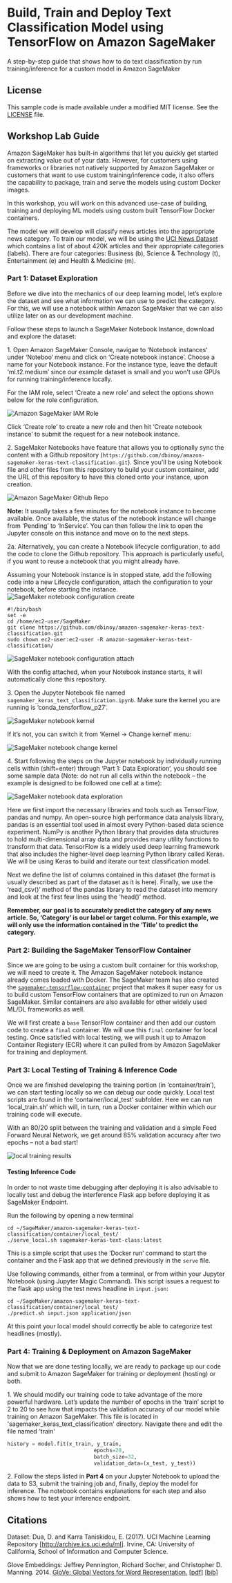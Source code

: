 # Build, Train and Deploy Text Classification Model using TensorFlow on Amazon SageMaker
 A step-by-step guide that shows how to do text classification by run training/inference for a custom model in Amazon SageMaker

## License
This sample code is made available under a modified MIT license. See the [LICENSE](LICENSE) file.


## Workshop Lab Guide

Amazon SageMaker has built-in algorithms that let you quickly get started on extracting value out of your data. However, for customers using frameworks or libraries not natively supported by Amazon SageMaker or customers that want to use custom training/inference code, it also offers the capability to package, train and serve the models using custom Docker images.

In this workshop, you will work on this advanced use-case of building, training and deploying ML models using custom built TensorFlow Docker containers.

The model we will develop will classify news articles into the appropriate news category. To train our model, we will be using the [UCI News Dataset](https://archive.ics.uci.edu/ml/datasets/News+Aggregator) which contains a list of about 420K articles and their appropriate categories (labels). There are four categories: Business (b), Science & Technology (t), Entertainment (e) and Health & Medicine (m).

### Part 1: Dataset Exploration

Before we dive into the mechanics of our deep learning model, let’s explore the dataset and see what information we can use to predict the category. For this, we will use a notebook within Amazon SageMaker that we can also utilize later on as our development machine.

Follow these steps to launch a SageMaker Notebook Instance, download and explore the dataset:

1\.	Open Amazon SageMaker Console, navigae to ‘Notebook instances‘ under ‘Noteboo‘ menu and click on ‘Create notebook instance’. Choose a name for your Notebook instance. For the instance type, leave the default ‘ml.t2.medium’ since our example dataset is small and you won’t use GPUs for running training/inference locally.

For the IAM role, select ‘Create a new role’ and select the options shown below for the role configuration.

![Amazon SageMaker IAM Role](/images/sm-keras-1.png)

Click ‘Create role’ to create a new role and then hit ‘Create notebook instance’ to submit the request for a new notebook instance.

2\. SageMaker Notebooks have feature that allows you to optionally sync the content with a Github repository (`https://github.com/dbinoy/amazon-sagemaker-keras-text-classification.git`). Since you'll be using Notebook file and other files from this repository to build your custom container, add the URL of this repository to have this cloned onto your instance, upon creation.


![Amazon SageMaker Github Repo](/images/sm-keras-2.png)


**Note:** It usually takes a few minutes for the notebook instance to become available. Once available, the status of the notebook instance will change from ‘Pending’ to ‘InService’. You can then follow the link to open the Jupyter console on this instance and move on to the next steps.

2a\. Alternatively, you can create a Notebook lifecycle configuration, to add the code to clone the Github repository. This approach is particularly useful, if you want to reuse a notebook that you might already have.

Assuming your Notebook instance is in stopped state, add the following code into a new Lifecycle configuration, attach the configuration to your notebook, before starting the instance.
![SageMaker notebook configuration create](/images/sm-keras-2a.png)


```
#!/bin/bash
set -e
cd /home/ec2-user/SageMaker
git clone https://github.com/dbinoy/amazon-sagemaker-keras-text-classification.git
sudo chown ec2-user:ec2-user -R amazon-sagemaker-keras-text-classification/
```

![SageMaker notebook configuration attach](/images/sm-keras-2b.png)

With the config attached, when your Notebook instance starts, it will automatically clone this repository.


3\.	Open the Jupyter Notebook file named `sagemaker_keras_text_classification.ipynb`. Make sure the kernel you are running is ‘conda_tensforflow_p27’.

![SageMaker notebook kernel](/images/sm-keras-3.png)

If it’s not, you can switch it from ‘Kernel -> Change kernel’ menu:

![SageMaker notebook change kernel](/images/sm-keras-4.png)


4\.	Start following the steps on the Jupyter notebook by individually running cells within (shift+enter) through ‘Part 1: Data Exploration’, you should see some sample data (Note: do not run all cells within the notebook – the example is designed to be followed one cell at a time):

![SageMaker notebook data exploration](/images/sm-keras-5.png)

Here we first import the necessary libraries and tools such as TensorFlow, pandas and numpy. An open-source high performance data analysis library, pandas is an essential tool used in almost every Python-based data science experiment. NumPy is another Python library that provides data structures to hold multi-dimensional array data and provides many utility functions to transform that data. TensorFlow is a widely used deep learning framework that also includes the higher-level deep learning Python library called Keras. We will be using Keras to build and iterate our text classification model.

Next we define the list of columns contained in this dataset (the format is usually described as part of the dataset as it is here). Finally, we use the ‘read_csv()’ method of the pandas library to read the dataset into memory and look at the first few lines using the ‘head()’ method.

**Remember, our goal is to accurately predict the category of any news article. So, ‘Category’ is our label or target column. For this example, we will only use the information contained in the ‘Title’ to predict the category.**

### Part 2: Building the SageMaker TensorFlow Container

Since we are going to be using a custom built container for this workshop, we will need to create it. The Amazon SageMaker notebook instance already comes loaded with Docker. The SageMaker team has also created the [`sagemaker-tensorflow-container`](https://github.com/aws/sagemaker-tensorflow-container) project that makes it super easy for us to build custom TensorFlow containers that are optimized to run on Amazon SageMaker. Similar containers are also available for other widely used ML/DL frameworks as well.

We will first create a `base` TensorFlow container and then add our custom code to create a `final` container. We will use this `final` container for local testing. Once satisfied with local testing, we will push it up to Amazon Container Registery (ECR) where it can pulled from by Amazon SageMaker for training and deployment.


### Part 3: Local Testing of Training & Inference Code

Once we are finished developing the training portion (in ‘container/train’), we can start testing locally so we can debug our code quickly. Local test scripts are found in the ‘container/local_test’ subfolder. Here we can run ‘local_train.sh’ which will, in turn, run a Docker container within which our training code will execute.

With an 80/20 split between the training and validation and a simple Feed Forward Neural Network, we get around 85% validation accuracy after two epochs – not a bad start!

![local training results](/images/sm-keras-6.png)

#### Testing Inference Code

In order to not waste time debugging after deploying it is also advisable to locally test and debug the interference Flask app before deploying it as SageMaker Endpoint.

Run the following by opening a new terminal
```
cd ~/SageMaker/amazon-sagemaker-keras-text-classification/container/local_test/
./serve_local.sh sagemaker-keras-text-class:latest
```

This is a simple script that uses the ‘Docker run’ command to start the container and the Flask app that we defined previously in the `serve` file.


Use following commands, either from a terminal, or from within your Jupyter Notebook (using Jupyter Magic Command). This script issues a request to the flask app using the test news headline in `input.json`:

```
cd ~/SageMaker/amazon-sagemaker-keras-text-classification/container/local_test/
./predict.sh input.json application/json
```

At this point your local model should correctly be able to categorize test headlines (mostly).

### Part 4: Training & Deployment on Amazon SageMaker

Now that we are done testing locally, we are ready to package up our code and submit to Amazon SageMaker for training or deployment (hosting) or both.

1\. We should modify our training code to take advantage of the more powerful hardware. Let’s update the number of epochs in the ‘train’ script to 2 to 20 to see how that impacts the validation accuracy of our model while training on Amazon SageMaker. This file is located in 'sagemaker_keras_text_classification' directory. Navigate there and edit the file named 'train'

```python
history = model.fit(x_train, y_train,
                            epochs=20,
                            batch_size=32,
                            validation_data=(x_test, y_test))

```

2\. Follow the steps listed in **Part 4** on your Jupyter Notebook to upload the data to S3, submit the training job and, finally, deploy the model for inference. The notebook contains explanations for each step and also shows how to test your inference endpoint.


## Citations

Dataset: Dua, D. and Karra Taniskidou, E. (2017). UCI Machine Learning Repository [http://archive.ics.uci.edu/ml]. Irvine, CA: University of California, School of Information and Computer Science.

Glove Embeddings: Jeffrey Pennington, Richard Socher, and Christopher D. Manning. 2014. [GloVe: Global Vectors for Word Representation.](https://nlp.stanford.edu/pubs/glove.pdf) [[pdf](https://nlp.stanford.edu/pubs/glove.pdf)] [[bib](https://nlp.stanford.edu/pubs/glove.bib)]


